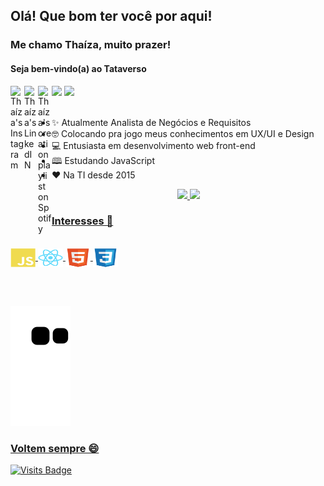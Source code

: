## Olá! Que bom ter você por aqui! 
### Me chamo Thaíza, muito prazer!

#### Seja bem-vindo(a) ao Tataverso 
<img src="https://media.giphy.com/media/0TtX2qqpxp3pIafzio/giphy.gif" width="150px">

<a href="https://www.instagram.com/thaizakopp/">
  <img align="left" alt="Thaíza's Instagram" width="22px" src="https://raw.githubusercontent.com/hussainweb/hussainweb/main/icons/instagram.png" />
</a>
<a href="https://www.linkedin.com/in/thaiza-kopp/">
  <img align="left" alt="Thaíza's LinkedIN" width="22px" src="https://raw.githubusercontent.com/peterthehan/peterthehan/master/assets/linkedin.svg" />
</a>
<a href="mailto:thaiza.kopp@gmail.com">
  <img src="https://img.shields.io/badge/gmail-D14836?&style=for-the-badge&logo=gmail&logoColor=white&link=mailto:guikopp19@gmail.com">
</a>
<a href="https://open.spotify.com/playlist/7q4rNZ2I2Pucg5QpXGlvBG">
  <img align="left" alt="Thaíza's creation playlist on Spotify " width="22px" src="https://raw.githubusercontent.com/peterthehan/peterthehan/master/assets/spotify.svg" />
</a>
<br></br>

- ✨ Atualmente Analista de Negócios e Requisitos 
- 🤓 Colocando pra jogo meus conhecimentos em UX/UI e Design
- 💻 Entusiasta em desenvolvimento web front-end
- 🕮 Estudando JavaScript
- ❤️ Na TI desde 2015

<div align="center">
  <a href="https://github.com/thaizakopp">
  <img height="180em" src="https://github-readme-stats.vercel.app/api?username=thaizakopp&show_icons=true&theme=radical&include_all_commits=true&count_private=true"/>
  <img height="180em" src="https://github-readme-stats.vercel.app/api/top-langs/?username=thaizakopp&layout=compact&langs_count=7&theme=radical"/>
</div>

### Interesses 🌟
<div style="display: inline_block"><br>
  <img align="center" alt="Javascript" height="30" width="40" src="https://raw.githubusercontent.com/devicons/devicon/master/icons/javascript/javascript-plain.svg">
  <img align="center" alt="React" height="30" width="40" src="https://raw.githubusercontent.com/devicons/devicon/master/icons/react/react-original.svg">
  <img align="center" alt="HTML" height="30" width="40" src="https://raw.githubusercontent.com/devicons/devicon/master/icons/html5/html5-original.svg">
  <img align="center" alt="CSS" height="30" width="40" src="https://raw.githubusercontent.com/devicons/devicon/master/icons/css3/css3-original.svg">
</div>

<br></br>

<div> 
  
  ![Snake animation](https://github.com/thaizakopp/thaizakopp/blob/output/github-contribution-grid-snake.svg)
 
</div>

### Voltem sempre 😄

[![Visits Badge](https://badges.pufler.dev/visits/thaizakopp/thaizakopp)](https://github.com/thaizakopp)

<!--
<p align="center">
  Profile Views<br>
  <img src="https://profile-counter.glitch.me/thaizakopp/count.svg" />
</p>
-->
